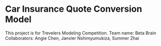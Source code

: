 # Car Insurance Quote Conversion Model
This project is for Trevelers Modeling Competition. 
Team name: Beta Brain
Collaborators: Angie Chen, Janvier Nshimyumukiza, Summer Zhai
